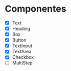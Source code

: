 # Componentes

- [x] Text
- [x] Heading
- [x] Box
- [x] Button
- [x] TextInput
- [x] TextArea
- [x] Checkbox
- [ ] MultiStep
